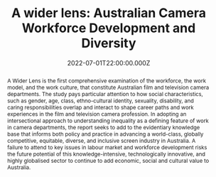 ---
abstract: "A Wider Lens is the first comprehensive examination of the workforce, the work model, and the work culture, that constitute Australian film and television camera departments. The study pays particular attention to how social characteristics, such as gender, age, class, ethno-cultural identity, sexuality, disability, and caring responsibilities overlap and interact to shape career paths and work experiences in the film and television camera profession. In adopting an intersectional approach to understanding inequality as a defining feature of work in camera departments, the report seeks to add to the evidentiary knowledge base that informs both policy and practice in advancing a world-class, globally competitive, equitable, diverse, and inclusive screen industry in Australia. A failure to attend to key issues in labour market and workforce development risks the future potential of this knowledge-intensive, technologically innovative, and highly globalised sector to continue to add economic, social and cultural value to Australia."
slides: ""
url_pdf: ""
publication_types:
  - "4"
authors:
  - Amanda Coles
  - Justine Ferrer
  - Vejune Zemaityte
  - with Marcus Banks
author_notes: []
publication: Australian Cinematographers Society
summary: ""
url_dataset: ""
url_project: "ACS"
publication_short:
url_source: ""
url_video: ""
title: "A wider lens: Australian Camera Workforce Development and Diversity"
subtitle: ""
doi:
featured: true
tags:
  - film industry
  - gender
  - diversity
  - cinematography
  - Australia
projects:
  - CUDAN
  - ACS
image:
  caption:
  focal_point: center
  preview_only: false
  filename:
date: 2022-07-01T22:00:00.000Z
url_slides: ""
publishDate: 2022-07-01T22:00:00.000Z
url_poster: ""
url_code: ""
---
